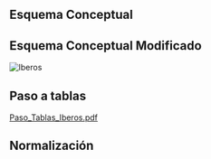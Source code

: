 ## Esquema Conceptual


## Esquema Conceptual Modificado

![Iberos](https://user-images.githubusercontent.com/38425474/115151863-0b84d200-a06f-11eb-9e4b-bb5b88ba06bd.png)


## Paso a tablas

[Paso_Tablas_Iberos.pdf](https://github.com/Cervezzo/proyectoA4/files/6331645/Paso_Tablas_Iberos.pdf)


## Normalización
